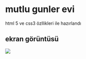 

<h1>mutlu gunler evi</h2>

html 5 ve css3 özllikleri ile hazırlandı

<h2>ekran görüntüsü</h2>

![](mutlugunleeevi.gif)